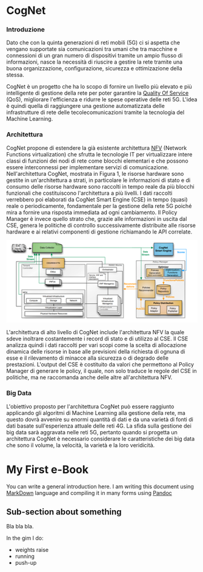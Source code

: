 # CogNet

### Introduzione 
Dato che con la quinta generazioni di reti mobili (5G) ci si aspetta che vengano supportate sia comunicazioni tra umani che tra macchine e connessioni di un gran numero di dispositivi tramite un ampio flusso di informazioni, nasce la necessità di riuscire a gestire la rete tramite una buona  organizzazione, configurazione, sicurezza e ottimizazione della stessa.

CogNet è un progetto che ha lo scopo di fornire un livello più elevato e più intelligente di gestione della rete per poter garantire la [Quality Of Service](https://it.wikipedia.org/wiki/Qualit%C3%A0_del_servizio) (QoS), migliorare l'efficienza e ridurre le spese operative delle reti 5G. L'idea è quindi quella di raggiungere una gestione automatizzata delle infrastrutture di rete delle tecolecomunicazioni tramite la tecnologia del Machine Learning.

### Architettura
CogNet propone di estendere la già esistente architettura [NFV](https://en.wikipedia.org/wiki/Network_function_virtualization) (Network Functions virtualization) che sfrutta le tecnologie IT per virtualizzare intere classi di funzioni dei nodi di rete come blocchi elementari e che possono essere interconnessi per implementare servizi di comunicazione.
Nell'architettura CogNet, mostrata in Figura 1, le risorse hardware sono gestite in un'architettura a strati, in particolare le informazioni di stato e di consumo delle risorse hardware sono raccolti in tempo reale da più blocchi funzionali che costituiscono l'architettura a più livelli.
I dati raccolti verrebbero poi elaborati da CogNet Smart Engine (CSE) in tempo (quasi) reale o periodicamente, fondamentale per la gestione della rete 5G poiché mira a fornire una risposta immediata ad ogni cambiamento.
Il Policy Manager è invece quello strato che, grazie alle informazioni in uscita dal CSE, genera le politiche di controllo successivamente distribuite alle risorse hardware e ai relativi componenti di gestione richiamando le API correlate. 

![Architettura](CogNet_architecture.png "Figura 1: Architettura CogNet")

L'architettura di alto livello di CogNet include l'architettura NFV la quale sdeve inoltrare costantemente i record di stato e di utilizzo al CSE.
Il CSE analizza quindi i dati raccolti per vari scopi come la scelta di allocazione dinamica delle risorse in base alle previsioni della richiesta di ognuna di esse e il rilevamento di minacce alla sicurezza o di degrado delle prestazioni.
L'output del CSE è costituito da valori che permettono al Policy Manager di generare le policy, il quale, non solo traduce le regole del CSE in politiche, ma ne raccomanda anche delle altre all'architettura NFV.

### Big Data
L'obiettivo proposto per l'architettura CogNet può essere raggiunto applicando gli algoritmi di Machine Learning alla gestione della rete, ma questo dovrà avvenire su enormi quantità di dati e da una varietà di fonti di dati basate sull'esperienza attuale delle reti 4G. 
La sfida sulla gestione dei big data sarà aggravata nelle reti 5G, pertanto quando si progetta un architettura CogNet è necessario considerare le caratteristiche dei big data che sono il volume, la velocità, la varietà e la loro veridicità.




# My First e-Book

You can write a general introduction here.
I am writing this document using [MarkDown](http://it.wikipedia.org/wiki/Markdown) language and compiling it in many forms using [Pandoc](http://pandoc.org)

## Sub-section about something

Bla bla bla.

In the gim I do:
* weights raise
* running
* push-up
